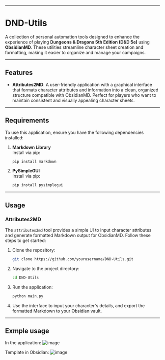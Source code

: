 
---

# DND-Utils

A collection of personal automation tools designed to enhance the experience of playing **Dungeons & Dragons 5th Edition (D&D 5e)** using **ObsidianMD**. These utilities streamline character sheet creation and formatting, making it easier to organize and manage your campaigns.

---

## Features

- **Attributes2MD**: A user-friendly application with a graphical interface that formats character attributes and information into a clean, organized structure compatible with ObsidianMD. Perfect for players who want to maintain consistent and visually appealing character sheets.

---

## Requirements

To use this application, ensure you have the following dependencies installed:

1. **Markdown Library**  
   Install via pip:  
   ```bash
   pip install markdown
   ```

2. **PySimpleGUI**  
   Install via pip:  
   ```bash
   pip install pysimplegui
   ```

---

## Usage

### Attributes2MD

The `attributes2md` tool provides a simple UI to input character attributes and generate formatted Markdown output for ObsidianMD. Follow these steps to get started:

1. Clone the repository:
   ```bash
   git clone https://github.com/yourusername/DND-Utils.git
   ```

2. Navigate to the project directory:
   ```bash
   cd DND-Utils
   ```

3. Run the application:
   ```bash
   python main.py
   ```

4. Use the interface to input your character's details, and export the formatted Markdown to your Obsidian vault.

---

## Exmple usage
In the application:
![image](https://github.com/user-attachments/assets/1defdfbd-f44e-4aaa-b015-b5bd6197d1e1)

Template in Obsidian:
![image](https://github.com/user-attachments/assets/6447c7ab-f2b0-4630-84e0-a85c040f63bd)


